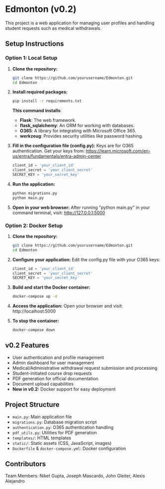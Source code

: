 # Edmonton (v0.2)

This project is a web application for managing user profiles and handling student requests such as medical withdrawals.

## Setup Instructions

### Option 1: Local Setup

1. **Clone the repository:**

   ```sh
   git clone https://github.com/yourusername/Edmonton.git
   cd Edmonton
   ```

2. **Install required packages:**
   ```sh
   pip install -r requirements.txt
   ```

   **This command installs**:
   - **Flask**: The web framework.
   - **flask_sqlalchemy**: An ORM for working with databases.
   - **O365**: A library for integrating with Microsoft Office 365.
   - **werkzeug**: Provides security utilities like password hashing.

3. **Fill in the configuration file (config.py):**
   Keys are for O365 authentication.
   Get your keys from: https://learn.microsoft.com/en-us/entra/fundamentals/entra-admin-center
   ```python
   client_id = 'your_client_id'
   client_secret = 'your_client_secret'
   SECRET_KEY = 'your_secret_key'
   ```

4. **Run the application:**
   ```sh
   python migrations.py
   python main.py
   ```

5. **Open in your web browser:**
   After running "python main.py" in your command terminal, visit: http://127.0.0.1:5000

### Option 2: Docker Setup

1. **Clone the repository:**
   ```sh
   git clone https://github.com/yourusername/Edmonton.git
   cd Edmonton
   ```

2. **Configure your application:**
   Edit the config.py file with your O365 keys:
   ```python
   client_id = 'your_client_id'
   client_secret = 'your_client_secret'
   SECRET_KEY = 'your_secret_key'
   ```

3. **Build and start the Docker container:**
   ```sh
   docker-compose up -d
   ```

4. **Access the application:**
   Open your browser and visit: http://localhost:5000

5. **To stop the container:**
   ```sh
   docker-compose down
   ```

## v0.2 Features

- User authentication and profile management
- Admin dashboard for user management
- Medical/Administrative withdrawal request submission and processing
- Student-initiated course drop requests
- PDF generation for official documentation
- Document upload capabilities
- **New in v0.2:** Docker support for easy deployment

## Project Structure

- `main.py`: Main application file
- `migrations.py`: Database migration script
- `authentication.py`: O365 authentication handling
- `pdf_utils.py`: Utilities for PDF generation
- `templates/`: HTML templates
- `static/`: Static assets (CSS, JavaScript, images)
- `Dockerfile` & `docker-compose.yml`: Docker configuration

## Contributors

Team Members: Niket Gupta, Joseph Mascardo, John Gleiter, Alexis Alejandro